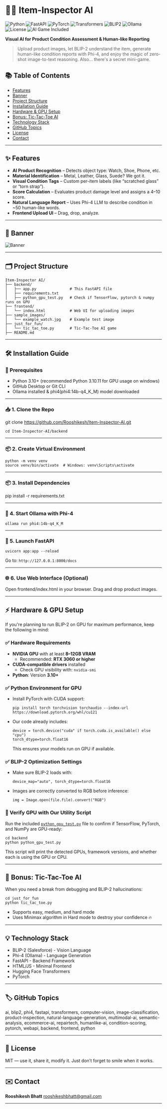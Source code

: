 # 🕵️‍♂️ Item-Inspector AI

![Python](https://img.shields.io/badge/Python-3.10+-blue?logo=python)
![FastAPI](https://img.shields.io/badge/FastAPI-🚀-brightgreen?logo=fastapi)
![PyTorch](https://img.shields.io/badge/PyTorch-Used-red?logo=pytorch)
![Transformers](https://img.shields.io/badge/HuggingFace-Transformers-yellow?logo=huggingface)
![BLIP2](https://img.shields.io/badge/BLIP--2-Salesforce-purple)
![Ollama](https://img.shields.io/badge/Ollama-LLM%20Runtime-lightgrey?logo=ollama)
![License](https://img.shields.io/badge/License-MIT-green)
![AI Game Included](https://img.shields.io/badge/Easter_Egg%3A-AI_Tic_Tac_Toe-ff69b4)

**Visual AI for Product Condition Assessment & Human-like Reporting**

> Upload product images, let BLIP-2 understand the item, generate human-like condition reports with Phi-4, and enjoy the magic of zero-shot image-to-text reasoning. Also… there's a secret mini-game.

## 📚 Table of Contents
- [Features](#-features)
- [Banner](#-banner)
- [Project Structure](#-project-structure)
- [Installation Guide](#-installation-guide)
- [Hardware & GPU Setup](#-hardware--gpu-setup)
- [Bonus: Tic-Tac-Toe AI](#-bonus-tic-tac-toe-ai)
- [Technology Stack](#-technology-stack)
- [GitHub Topics](#-github-topics)
- [License](#-license)
- [Contact](#-contact)

---

## ✨ Features

- **AI Product Recognition** – Detects object type: Watch, Shoe, Phone, etc.
- **Material Identification** – Metal, Leather, Glass, Suede? We got it.
- **Visual Condition Tags** – Custom per-item labels (like “scratched glass” or “torn strap”).
- **Score Calculation** – Evaluates product damage level and assigns a 4–10 score.
- **Natural Language Report** – Uses Phi-4 LLM to describe condition in ~50 human-like words.
- **Frontend Upload UI** – Drag, drop, analyze.

---

## 📸 Banner

![Banner](docs/banner.PNG)

---

## 🗂 Project Structure

```text
Item-Inspector AI/
├── backend/
│   ├── app.py               # This FastAPI file
│   ├── requirements.txt
│   ├── python_gpu_test.py   # Check if TensorFlow, pytorch & numpy runs on GPU
├── frontend/
│   └── index.html           # Web UI for uploading images
├── sample_images/
│   └── example_watch.jpg    # Example test image
├── just_for_fun/
│   └── tic_tac_toe.py       # Tic-Tac-Toe AI game
├── README.md
```
---

## 🛠 Installation Guide

### 🔗 Prerequisites

- Python 3.10+ (recommended Python 3.10.11 for GPU usage on windows)
- GitHub Desktop or Git CLI
- Ollama installed & phi4(phi4:14b-q4_K_M) model downloaded

---

### 📥 1. Clone the Repo

git clone https://github.com/Rooshikesh/Item-Inspector-AI.git
```text
cd Item-Inspector-AI/backend
```
---

### 📦 2. Create Virtual Environment
```text
python -m venv venv
source venv/bin/activate  # Windows: venv\Scripts\activate
```
---

### 📦 3. Install Dependencies

pip install -r requirements.txt

---

### 🧠 4. Start Ollama with Phi-4
```text
ollama run phi4:14b-q4_K_M
```
---

### 🚀 5. Launch FastAPI
```text
uvicorn app:app --reload
```
Go to: `http://127.0.0.1:8000/docs`

---

### 🌐 6. Use Web Interface (Optional)

Open frontend/index.html in your browser. Drag and drop product images.

---

## ⚡ Hardware & GPU Setup

If you're planning to run BLIP-2 on GPU for maximum performance, keep the following in mind:

### ✅ Hardware Requirements
- **NVIDIA GPU** with at least **8–12GB VRAM**
  - Recommended: **RTX 3060 or higher**
- **CUDA-compatible drivers** installed
  - Check GPU visibility with: `nvidia-smi`
- **Python**: Version **3.10+**

### ✅ Python Environment for GPU
- Install PyTorch with CUDA support:
  ```text
  pip install torch torchvision torchaudio --index-url https://download.pytorch.org/whl/cu121
  ```
- Our code already includes:
  ```text
  device = torch.device("cuda" if torch.cuda.is_available() else "cpu")
  torch_dtype=torch.float16
  ```
  This ensures your models run on GPU if available.

### ✅ BLIP-2 Optimization Settings
- Make sure BLIP-2 loads with:
  ```text
  device_map="auto", torch_dtype=torch.float16
  ```
- Images are correctly converted to RGB before inference:
  ```text
  img = Image.open(file.file).convert("RGB")
  ```
### 🧪 Verify GPU with Our Utility Script
Run the included [`python_gpu_test.py`](backend/python_gpu_test.py) file to confirm if TensorFlow, PyTorch, and NumPy are GPU-ready:
```text
cd backend
python python_gpu_test.py
```
This script will print the detected GPUs, framework versions, and whether each is using the GPU or CPU.

---

## 🤖 Bonus: Tic-Tac-Toe AI

When you need a break from debugging and BLIP-2 hallucinations:
```text
cd just_for_fun
python tic_tac_toe.py
```
* Supports easy, medium, and hard mode
* Uses Minimax algorithm in Hard mode to destroy your confidence 🔥

---

## 💡 Technology Stack

* BLIP-2 (Salesforce) - Vision Language
* Phi-4 (Ollama) - Language Generation
* FastAPI - Backend Framework
* HTML/JS - Minimal Frontend
* Hugging Face Transformers
* PyTorch

---

## 🏷️ GitHub Topics

ai, blip2, phi4, fastapi, transformers, computer-vision, image-classification,
product-inspection, natural-language-generation, multimodal-ai, semantic-analysis,
ecommerce-ai, repairtech, humanlike-ai, condition-scoring, pytorch, webapi,
backend, frontend, python

---

## 📄 License

MIT — use it, share it, modify it. Just don’t forget to smile when it works.

---

## ✉️ Contact

**Rooshikesh Bhatt**
rooshikeshbhatt@gmail.com

---
